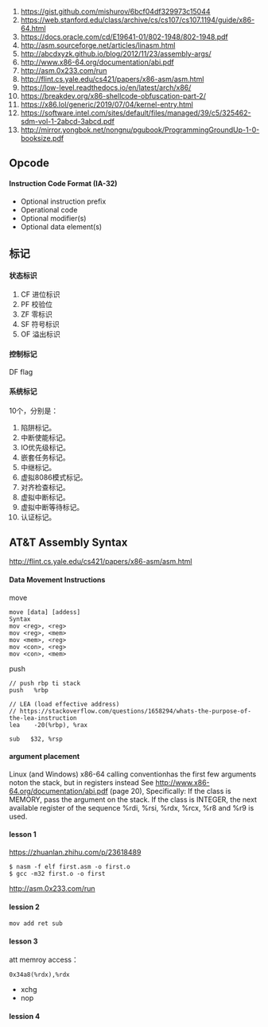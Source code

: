 1. https://gist.github.com/mishurov/6bcf04df329973c15044
1. https://web.stanford.edu/class/archive/cs/cs107/cs107.1194/guide/x86-64.html
1. https://docs.oracle.com/cd/E19641-01/802-1948/802-1948.pdf
1. http://asm.sourceforge.net/articles/linasm.html
1. http://abcdxyzk.github.io/blog/2012/11/23/assembly-args/
1. http://www.x86-64.org/documentation/abi.pdf
1. http://asm.0x233.com/run
1. http://flint.cs.yale.edu/cs421/papers/x86-asm/asm.html
1. https://low-level.readthedocs.io/en/latest/arch/x86/
1. https://breakdev.org/x86-shellcode-obfuscation-part-2/
1. https://x86.lol/generic/2019/07/04/kernel-entry.html
1. https://software.intel.com/sites/default/files/managed/39/c5/325462-sdm-vol-1-2abcd-3abcd.pdf
1. http://mirror.yongbok.net/nongnu/pgubook/ProgrammingGroundUp-1-0-booksize.pdf

## Opcode 
#### Instruction Code Format (IA-32)
- Optional instruction prefix
- Operational code
- Optional modifier(s)
- Optional data element(s)


## 标记
#### 状态标识
1. CF 进位标识
1. PF 校验位
1. ZF 零标识
1. SF 符号标识
1. OF 溢出标识

#### 控制标记
DF flag

#### 系统标记
10个，分别是：
1. 陷阱标记。
1. 中断使能标记。
1. IO优先级标记。
1. 嵌套任务标记。
1. 中继标记。
1. 虚拟8086模式标记。
1. 对齐检查标记。
1. 虚拟中断标记。
1. 虚拟中断等待标记。
1. 认证标记。

## AT&T Assembly Syntax
http://flint.cs.yale.edu/cs421/papers/x86-asm/asm.html

#### Data Movement Instructions
move
```
move [data] [addess]
Syntax
mov <reg>, <reg>
mov <reg>, <mem>
mov <mem>, <reg>
mov <con>, <reg>
mov <con>, <mem>
```

push
```
// push rbp ti stack
push   %rbp 
```

```
// LEA (load effective address)
// https://stackoverflow.com/questions/1658294/whats-the-purpose-of-the-lea-instruction
lea    -20(%rbp), %rax 
```

```
sub   $32, %rsp
```

#### argument placement
Linux (and Windows) x86-64 calling conventionhas the first few arguments noton the stack, but in registers instead
See http://www.x86-64.org/documentation/abi.pdf (page 20), Specifically:
If the class is MEMORY, pass the argument on the stack.
If the class is INTEGER, the next available register of the sequence %rdi, %rsi, %rdx, %rcx, %r8 and %r9 is used.


#### lesson 1
https://zhuanlan.zhihu.com/p/23618489
```
$ nasm -f elf first.asm -o first.o
$ gcc -m32 first.o -o first
```
http://asm.0x233.com/run

#### lession 2
```
mov add ret sub
```

#### lesson 3
att memroy access：
```
0x34a8(%rdx),%rdx
```
- xchg
- nop
#### lession 4

